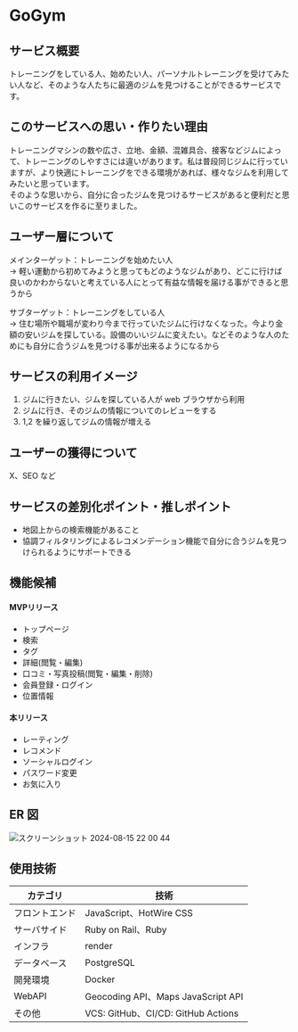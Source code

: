 <!-- # README

This README would normally document whatever steps are necessary to get the
application up and running.

Things you may want to cover:

* Ruby version

* System dependencies

* Configuration

* Database creation

* Database initialization

* How to run the test suite

* Services (job queues, cache servers, search engines, etc.)

* Deployment instructions

* ... -->

# GoGym

## サービス概要
トレーニングをしている人、始めたい人、パーソナルトレーニングを受けてみたい人など、そのような人たちに最適のジムを見つけることができるサービスです。

## このサービスへの思い・作りたい理由  
トレーニングマシンの数や広さ、立地、金額、混雑具合、接客などジムによって、トレーニングのしやすさには違いがあります。私は普段同じジムに行っていますが、より快適にトレーニングをできる環境があれば、様々なジムを利用してみたいと思っています。  
そのような思いから、自分に合ったジムを見つけるサービスがあると便利だと思いこのサービスを作るに至りました。

## ユーザー層について  
メインターゲット：トレーニングを始めたい人  
→ 軽い運動から初めてみようと思ってもどのようなジムがあり、どこに行けば良いのかわからないと考えている人にとって有益な情報を届ける事ができると思うから

サブターゲット：トレーニングをしている人  
→ 住む場所や職場が変わり今まで行っていたジムに行けなくなった。今より金額の安いジムを探している。設備のいいジムに変えたい。などそのような人のためにも自分に合うジムを見つける事が出来るようになるから

## サービスの利用イメージ

1. ジムに行きたい、ジムを探している人が web ブラウザから利用
1. ジムに行き、そのジムの情報についてのレビューをする
1. 1,2 を繰り返してジムの情報が増える

## ユーザーの獲得について  
X、SEO など

## サービスの差別化ポイント・推しポイント

- 地図上からの検索機能があること
- 協調フィルタリングによるレコメンデーション機能で自分に合うジムを見つけられるようにサポートできる

## 機能候補  
#### MVPリリース
- トップページ
- 検索
- タグ
- 詳細(閲覧・編集)
- 口コミ・写真投稿(閲覧・編集・削除)
- 会員登録・ログイン
- 位置情報

#### 本リリース
- レーティング
- レコメンド
- ソーシャルログイン
- パスワード変更
- お気に入り

## ER 図

![スクリーンショット 2024-08-15 22 00 44](https://github.com/user-attachments/assets/96906ea7-954e-48e1-9e3b-4ec94fade68d)


## 使用技術
| **カテゴリ** | **技術** |
----|---- 
| フロントエンド | JavaScript、HotWire CSS |
| サーバサイド | Ruby on Rail、Ruby |
| インフラ | render |
| データベース | PostgreSQL |
| 開発環境 | Docker |
| WebAPI | Geocoding API、Maps JavaScript API |
| その他 | VCS: GitHub、CI/CD: GitHub Actions |
